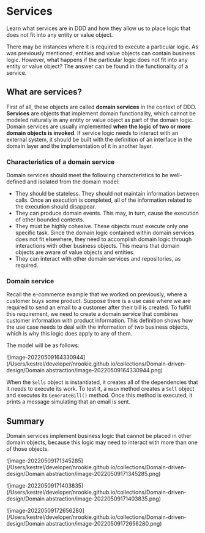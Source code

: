 # Services

Learn what services are in DDD and how they allow us to place logic that does not fit into any entity or value object.





There may be instances where it is required to execute a particular logic. As was previously mentioned, entities and value objects can contain business logic. However, what happens if the particular logic does not fit into any entity or value object? The answer can be found in the functionality of a service.



## What are services?

First of all, these objects are called **domain services** in the context of DDD. **Services** are objects that implement domain functionality, which cannot be modeled naturally in any entity or value object as part of the domain logic. Domain services are usually implemented **when the logic of two or more domain objects is invoked**. If service logic needs to interact with an external system, it should be built with the definition of an interface in the domain layer and the implementation of it in another layer.



### Characteristics of a domain service



Domain services should meet the following characteristics to be well-defined and isolated from the domain model:



- They should be stateless. They should not maintain information between calls. Once an execution is completed, all of the information related to the execution should disappear.
- They can produce domain events. This may, in turn, cause the execution of other bounded contexts.
- They must be highly cohesive. These objects must execute only one specific task. Since the domain logic contained within domain services does not fit elsewhere, they need to accomplish domain logic through interactions with other business objects. This means that domain objects are aware of value objects and entities.
- They can interact with other domain services and repositories, as required.



### Domain service



Recall the e-commerce example that we worked on previously, where a customer buys some product. Suppose there is a use case where we are required to send an email to a customer after their bill is created. To fulfill this requirement, we need to create a domain service that combines customer information with product information. This definition shows how the use case needs to deal with the information of two business objects, which is why this logic does apply to any of them.



The model will be as follows:



![image-20220509164330944](/Users/kestrel/developer/nrookie.github.io/collections/Domain-driven-design/Domain abstraction/image-20220509164330944.png)

When the `Sells` object is instantiated, it creates all of the dependencies that it needs to execute its work. To test it, a `main` method creates a `Sell` object and executes its `GenerateBill()` method. Once this method is executed, it prints a message simulating that an email is sent.





## Summary

Domain services implement business logic that cannot be placed in other domain objects, because this logic may need to interact with more than one of those objects.









![image-20220509171345285](/Users/kestrel/developer/nrookie.github.io/collections/Domain-driven-design/Domain abstraction/image-20220509171345285.png)





![image-20220509171403835](/Users/kestrel/developer/nrookie.github.io/collections/Domain-driven-design/Domain abstraction/image-20220509171403835.png)





![image-20220509172656280](/Users/kestrel/developer/nrookie.github.io/collections/Domain-driven-design/Domain abstraction/image-20220509172656280.png)






